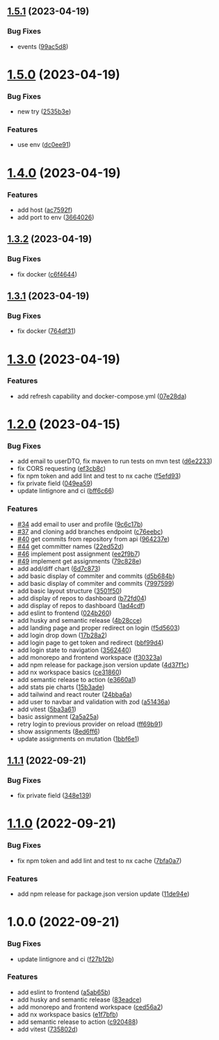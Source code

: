## [1.5.1](https://github.com/lukaspatschil/git_analysis/compare/v1.5.0...v1.5.1) (2023-04-19)


### Bug Fixes

* events ([99ac5d8](https://github.com/lukaspatschil/git_analysis/commit/99ac5d86dfda2db304226f985df8d1cf5a02ae14))

# [1.5.0](https://github.com/lukaspatschil/git_analysis/compare/v1.4.0...v1.5.0) (2023-04-19)


### Bug Fixes

* new try ([2535b3e](https://github.com/lukaspatschil/git_analysis/commit/2535b3e4a42d1e1bc23dc4d8fe673df3ea2a23a5))


### Features

* use env ([dc0ee91](https://github.com/lukaspatschil/git_analysis/commit/dc0ee91a4ccc2019bd494e24e72bf0b302117938))

# [1.4.0](https://github.com/lukaspatschil/git_analysis/compare/v1.3.2...v1.4.0) (2023-04-19)


### Features

* add host ([ac7592f](https://github.com/lukaspatschil/git_analysis/commit/ac7592ffdbef5f79c9352ecae4881ae602eb2ce1))
* add port to env ([3664026](https://github.com/lukaspatschil/git_analysis/commit/3664026128514d6c0a2cf1a1b1d2c2c0147e8723))

## [1.3.2](https://github.com/lukaspatschil/git_analysis/compare/v1.3.1...v1.3.2) (2023-04-19)


### Bug Fixes

* fix docker ([c6f4644](https://github.com/lukaspatschil/git_analysis/commit/c6f4644132a0aa9ed4e49c51a7abfea92e5c4fc7))

## [1.3.1](https://github.com/lukaspatschil/git_analysis/compare/v1.3.0...v1.3.1) (2023-04-19)


### Bug Fixes

* fix docker ([764df31](https://github.com/lukaspatschil/git_analysis/commit/764df3120f392021a4943d103af5d3c499e50c5a))

# [1.3.0](https://github.com/lukaspatschil/git_analysis/compare/v1.2.0...v1.3.0) (2023-04-19)


### Features

* add refresh capability and docker-compose.yml ([07e28da](https://github.com/lukaspatschil/git_analysis/commit/07e28daa134ed25bb390cf3cfc36cdec7a7bf2ed))

# [1.2.0](https://github.com/lukaspatschil/git_analysis/compare/v1.1.1...v1.2.0) (2023-04-15)


### Bug Fixes

* add email to userDTO, fix maven to run tests on mvn test ([d6e2233](https://github.com/lukaspatschil/git_analysis/commit/d6e223303e5e3c11eeed0e54e9430262cba6dd74))
* fix CORS requesting ([ef3cb8c](https://github.com/lukaspatschil/git_analysis/commit/ef3cb8cc4329e70867b788b5b799a377c4373a91))
* fix npm token and add lint and test to nx cache ([f5efd93](https://github.com/lukaspatschil/git_analysis/commit/f5efd937c1be47172ab4f9dbffc1b517c375a5a6))
* fix private field ([049ea59](https://github.com/lukaspatschil/git_analysis/commit/049ea59c059a5da90ab51381e70e61c70b1c7eeb))
* update lintignore and ci ([bff6c66](https://github.com/lukaspatschil/git_analysis/commit/bff6c66c6b6bb1b9c079e90659b7d8394c450d89))


### Features

* [#34](https://github.com/lukaspatschil/git_analysis/issues/34) add email to user and profile ([9c6c17b](https://github.com/lukaspatschil/git_analysis/commit/9c6c17bc3a13e596bccf2469182d69ee4aade5f9))
* [#37](https://github.com/lukaspatschil/git_analysis/issues/37) and cloning add branches endpoint ([c76eebc](https://github.com/lukaspatschil/git_analysis/commit/c76eebc6d3487a059de7b0156a261b1cd8f34b7c))
* [#40](https://github.com/lukaspatschil/git_analysis/issues/40) get commits from repository from api ([964237e](https://github.com/lukaspatschil/git_analysis/commit/964237ee46dde03171d28df5241af674def4664d))
* [#44](https://github.com/lukaspatschil/git_analysis/issues/44) get committer names ([22ed52d](https://github.com/lukaspatschil/git_analysis/commit/22ed52d70ff451b2c1193448126fb1151d910b61))
* [#46](https://github.com/lukaspatschil/git_analysis/issues/46) implement post assignment ([ee2f9b7](https://github.com/lukaspatschil/git_analysis/commit/ee2f9b7e08cd50057bc2840c618d27d3212d28f3))
* [#49](https://github.com/lukaspatschil/git_analysis/issues/49) implement get assignments ([79c828e](https://github.com/lukaspatschil/git_analysis/commit/79c828ea807e7ad60e33f987b1997459314c9432))
* add add/diff chart ([6d7c873](https://github.com/lukaspatschil/git_analysis/commit/6d7c8731114daa1e1d00b1b01edb8defd1f1810b))
* add basic display of commiter and commits ([d5b684b](https://github.com/lukaspatschil/git_analysis/commit/d5b684bb1c33a4edbaa144534f965978d496d0dd))
* add basic display of commiter and commits ([7997599](https://github.com/lukaspatschil/git_analysis/commit/7997599ab8ab6fbff1b1491318f05b9d81eb21e9))
* add basic layout structure ([3501f50](https://github.com/lukaspatschil/git_analysis/commit/3501f509ac38bbde636c895c2389e6f3bfb5f61d))
* add display of repos to dashboard ([b72fd04](https://github.com/lukaspatschil/git_analysis/commit/b72fd04f16c0dcc13fecbd17e2c01fb6ec764e3d))
* add display of repos to dashboard ([1ad4cdf](https://github.com/lukaspatschil/git_analysis/commit/1ad4cdf02c11404c5cb2d668853de7ae892ad4e6))
* add eslint to frontend ([024b260](https://github.com/lukaspatschil/git_analysis/commit/024b2606c0f53ee1be74cbc51bd41e5b5b00438d))
* add husky and semantic release ([4b28cce](https://github.com/lukaspatschil/git_analysis/commit/4b28cceb9cc545f94060d653bc415a617c0c225f))
* add landing page and proper redirect on login ([f5d5603](https://github.com/lukaspatschil/git_analysis/commit/f5d5603a1e02e3c030d4c20abf9b98ddf734cec8))
* add login drop down ([17b28a2](https://github.com/lukaspatschil/git_analysis/commit/17b28a242fc96b63eab0489dcfdae791595200d5))
* add login page to get token and redirect ([bbf99d4](https://github.com/lukaspatschil/git_analysis/commit/bbf99d4185298264b8ffdb46b364602d829df899))
* add login state to navigation ([3562440](https://github.com/lukaspatschil/git_analysis/commit/35624400a992f24c012db99a09b86fc6f4da41e7))
* add monorepo and frontend workspace ([f30323a](https://github.com/lukaspatschil/git_analysis/commit/f30323a5b2a9e244e8dc22eebf78082f10c70c6b))
* add npm release for package.json version update ([4d37f1c](https://github.com/lukaspatschil/git_analysis/commit/4d37f1ca67f514f6c4a598d933ce80970ad0db01))
* add nx workspace basics ([ce31860](https://github.com/lukaspatschil/git_analysis/commit/ce3186021ba3cff0beaebf2c3213e1765398a87b))
* add semantic release to action ([e3660a1](https://github.com/lukaspatschil/git_analysis/commit/e3660a18ade7432ac2fddd74f121a4b6c2738b59))
* add stats pie charts ([15b3ade](https://github.com/lukaspatschil/git_analysis/commit/15b3ade831ca10c32fcfdc4caf651bad8106a522))
* add tailwind and react router ([24bba6a](https://github.com/lukaspatschil/git_analysis/commit/24bba6af44b8fea2340c40b3202633ac4a0ba0e7))
* add user to navbar and validation with zod ([a51436a](https://github.com/lukaspatschil/git_analysis/commit/a51436abf4216c99f05ebbc7f2fea6ca7c30f0fd))
* add vitest ([5ba3a61](https://github.com/lukaspatschil/git_analysis/commit/5ba3a61966d889c647ffa366066fc2d210b91b80))
* basic assignment ([2a5a25a](https://github.com/lukaspatschil/git_analysis/commit/2a5a25a8af1e4c53d6e71511c907b585eca28eb0))
* retry login to previous provider on reload ([ff69b91](https://github.com/lukaspatschil/git_analysis/commit/ff69b9163f75c9a74d248cf0e88fc20f59aa3f29))
* show assignments ([8ed6ff6](https://github.com/lukaspatschil/git_analysis/commit/8ed6ff608e105f3a8b5a5d06d059403f968991ac))
* update assignments on mutation ([1bbf6e1](https://github.com/lukaspatschil/git_analysis/commit/1bbf6e1f42c7d2dcae8ba20e71b358ea341004ac))

## [1.1.1](https://github.com/lukaspatschil/git_analysis/compare/v1.1.0...v1.1.1) (2022-09-21)


### Bug Fixes

* fix private field ([348e139](https://github.com/lukaspatschil/git_analysis/commit/348e1399152059a15191c7008fad1d0d264bdfe7))

# [1.1.0](https://github.com/lukaspatschil/git_analysis/compare/v1.0.0...v1.1.0) (2022-09-21)


### Bug Fixes

* fix npm token and add lint and test to nx cache ([7bfa0a7](https://github.com/lukaspatschil/git_analysis/commit/7bfa0a7afd931131799f366d2797661d43d9b9a3))


### Features

* add npm release for package.json version update ([11de94e](https://github.com/lukaspatschil/git_analysis/commit/11de94e42e7615915435c331f61fae4e465cbb92))

# 1.0.0 (2022-09-21)


### Bug Fixes

* update lintignore and ci ([f27b12b](https://github.com/lukaspatschil/git_analysis/commit/f27b12b194fec03efc7a09051dc72f58ed4ba0a4))


### Features

* add eslint to frontend ([a5ab65b](https://github.com/lukaspatschil/git_analysis/commit/a5ab65be1c83d5296dbbe16af88f66c22c8e7455))
* add husky and semantic release ([83eadce](https://github.com/lukaspatschil/git_analysis/commit/83eadcef2ed8745fbd4c15e96af96d4aabdaef9f))
* add monorepo and frontend workspace ([ced56a2](https://github.com/lukaspatschil/git_analysis/commit/ced56a26547f3a53b0062911e156a178368530e9))
* add nx workspace basics ([e1f7bfb](https://github.com/lukaspatschil/git_analysis/commit/e1f7bfbdacd2ac4fa372bac8d1541511960decd0))
* add semantic release to action ([c920488](https://github.com/lukaspatschil/git_analysis/commit/c920488e3e35444c9ba6dcd51261221386bea38b))
* add vitest ([735802d](https://github.com/lukaspatschil/git_analysis/commit/735802dc815ec835d36236df46cac33c281119bd))
